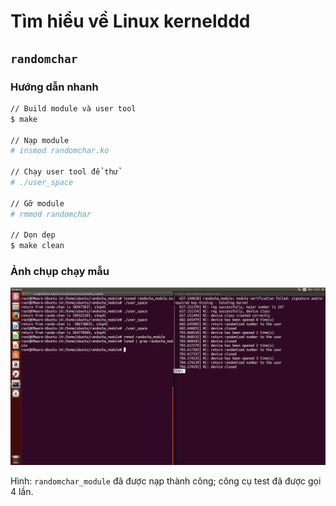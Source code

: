 # Tìm hiểu về Linux kernelddd

## `randomchar`

### Hướng dẫn nhanh

```bash
// Build module và user tool
$ make

// Nạp module
# insmod randomchar.ko

// Chạy user tool để thử
# ./user_space

// Gỡ module
# rmmod randomchar

// Dọn dẹp
$ make clean
```


### Ảnh chụp chạy mẫu

![image-20200619204001401](README.images/image-20200619204001401.png)

Hình: `randomchar_module` đã được nạp thành công; công cụ test đã được gọi 4 lần.
